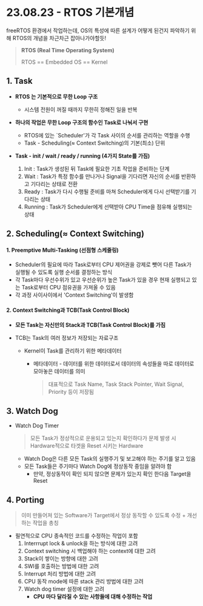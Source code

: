 # 23.08.23 - RTOS 기본개념

freeRTOS 환경에서 작업하는데, OS의 특성에 따른 설계가 어떻게 된건지 파악하기 위해 RTOS의 개념을 차근차근 잡아나가야할듯!



> **RTOS (Real Time Operating System)**
>
> RTOS == Embedded OS == Kernel



## 1. Task

- **RTOS 는 기본적으로 무한 Loop 구조**
  - 시스템 전원이 꺼질 때까지 무한히 정해진 일을 반복
- **하나의 작업은 무한 Loop 구조의 함수인 Task로 나눠서 구현**
  - RTOS에 있는 `Scheduler'가 각 Task 사이의 순서를 관리하는 역할을 수행
  - Task - Scheduling(≈ Context Switching)의 기본(최소) 단위

- **Task - init / wait / ready / running  (4가지 State를 가짐)**
  1. Init : Task가 생성된 뒤 Task에 필요한 기초 작업을 준비하는 단계
  2. Wait : Task가 특정 함수를 만나거나 Signal을 기다리면 자신의 순서를 반환하고 기다리는 상태로 전환
  3. Ready : Task가 다시 수행될 준비를 마쳐 Scheduler에게 다시 선택받기를 기다리는 상태
  4. Running : Task가 Scheduler에게 선택받아 CPU Time을 점유해 실행되는 상태



## 2. Scheduling(≈ Context Switching)

#### 1. Preemptive Multi-Tasking (선점형 스케줄링)

- Scheduler의 필요에 따라 Task로부터 CPU 제어권을 강제로 뺏어 다른 Task가 실행될 수 있도록 실행 순서를 결정하는 방식
- 각 Task마다 우선수위가 있고 우선순위가 높은 Task가 있을 경우 현재 실행되고 있는 Task로부터 CPU 점유권을 가져올 수 있음
- 각 과정 사이사이에서 'Context Switching'이 발생함



#### 2. Context Switching과 TCB(Task Control Block)

- **모든 Task는 자신만의 Stack과 TCB(Task Control Block)를 가짐**

- TCB는 Task의 여러 정보가 저장되는 자료구조

  - Kernel이 Task를 관리하기 위한 메타데이터

    - 메타데이터 - 데이터를 위한 데이터로서 데이터의 속성들을 따로 데이터로 모아놓은 데이터를 의미

      > 대표적으로 Task Name, Task Stack Pointer, Wait Signal, Priority 등이 저장됨



## 3. Watch Dog

- Watch Dog Timer

  > 모든 Task가 정상적으로 운용되고 있는지 확인하다가 문제 발생 시 Hardware적으로 타겟을 Reset 시키는 Hardware

  - Watch Dog은 다른 모든 Task의 실행주기 및 보고해야 하는 주기를 알고 있음
  - 모든 Task들은 주기마다 Watch Dog에 정상동작 중임을 알려야 함
    - 만약, 정상동작이 확인 되지 않으면 문제가 있는지 확인 한다음 Target을 Reset



## 4. Porting

>  이미 만들어져 있는 Software가 Target에서 정상 동작할 수 있도록 수정 + 개선하는 작업을 총칭

- 필연적으로 CPU 종속적인 코드를 수정하는 작업이 포함
  1. Interrrupt lock & unlock을 하는 방식에 대한 고려
  2. Context switching 시 백업해야 하는 context에 대한 고려
  3. Stack이 쌓이는 방향에 대한 고려
  4. SWI를 호출하는 방법에 대한 고려
  5. Interrupt 처리 방법에 대한 고려
  6. CPU 동작 mode에 따른 stack 관리 방법에 대한 고려
  7. Watch dog timer 설정에 대한 고려
     - **CPU 마다 달라질 수 있는 사항들에 대해 수정하는 작업**